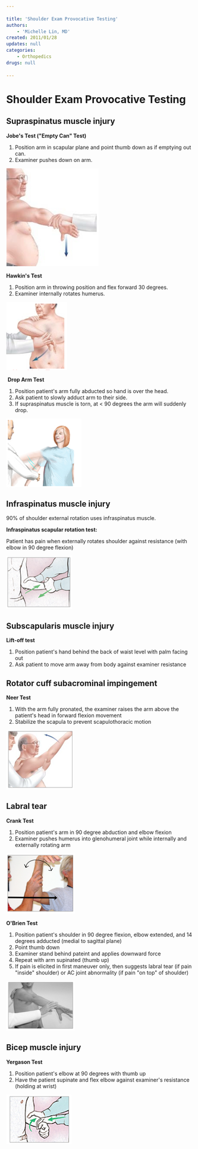 ```yaml
---

title: 'Shoulder Exam Provocative Testing'
authors:
    - 'Michelle Lin, MD'
created: 2011/01/28
updates: null
categories:
    - Orthopedics
drugs: null

---
```




# Shoulder Exam Provocative Testing

## Supraspinatus muscle injury

**Jobe's Test ("Empty Can" Test)**

1.  Position arm in scapular plane and point thumb down as if emptying out can.
2.  Examiner pushes down on arm.

![](image-1.png)

**Hawkin's Test**
1.  Position arm in throwing position and flex forward 30 degrees.
2.  Examiner internally rotates humerus.

![](image-2.png)      

 **Drop Arm Test**

1.  Position patient's arm fully abducted so hand is over the head.
2.  Ask patient to slowly adduct arm to their side.
3.  If supraspinatus muscle is torn, at &lt; 90 degrees the arm will suddenly drop.

![](image-3.png)

## Infraspinatus muscle injury

90% of shoulder external rotation uses infraspinatus muscle. 

**Infraspinatus scapular rotation test:**

Patient has pain when externally rotates shoulder against resistance (with elbow in 90 degree flexion)

![](image-4.png)

## Subscapularis muscle injury

**Lift-off test**

1.  Position patient's hand behind the back of waist level with palm facing out
2.  Ask patient to move arm away from body against examiner resistance

## Rotator cuff subacrominal impingement

**Neer Test**

1.  With the arm fully pronated, the examiner raises the arm above the patient's head in forward flexion movement
2.  Stabilize the scapula to prevent scapulothoracic motion

![](image-5.png)

## Labral tear

**Crank Test**

1.  Position patient's arm in 90 degree abduction and elbow flexion
2.  Examiner pushes humerus into glenohumeral joint while internally and externally rotating arm

![](image-6.png) 

**O'Brien Test**

1.  Position patient's shoulder in 90 degree flexion, elbow extended, and 14 degrees adducted (medial to sagittal plane)
2.  Point thumb down
3.  Examiner stand behind pateint and applies downward force
4.  Repeat with arm supinated (thumb up)
5.  If pain is elicited in first maneuver only, then suggests labral tear (if pain "inside" shoulder) or AC joint abnormality (if pain "on top" of shoulder)

![](image-7.png)

## Bicep muscle injury

**Yergason Test**

1.  Position patient's elbow at 90 degrees with thumb up
2.  Have the patient supinate and flex elbow against examiner's resistance (holding at wrist)

![](image-8.png)
